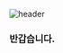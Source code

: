 ![header](https://capsule-render.vercel.app/api?type=wave&color=auto&height=300&section=header&text=capsule%20render&fontSize=90)
### 반갑습니다.

<!--
**JongHyeok-Park/JongHyeok-Park** is a ✨ _special_ ✨ repository because its `README.md` (this file) appears on your GitHub profile.

Here are some ideas to get you started:

- 🔭 I’m currently working on ...
- 🌱 I’m currently learning ...
- 👯 I’m looking to collaborate on ...
- 🤔 I’m looking for help with ...
- 💬 Ask me about ...
- 📫 How to reach me: ...
- 😄 Pronouns: ...
- ⚡ Fun fact: ...
-->
